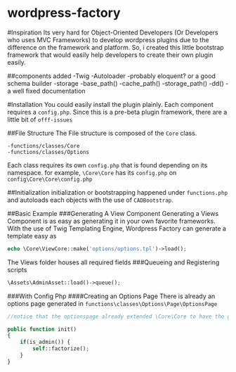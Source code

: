 wordpress-factory
=================

#Inspiration
Its very hard for Object-Oriented Developers (Or Developers who uses MVC Frameworks) to develop wordpress plugins due to the difference on the framework and platform. So, i created this little bootstrap framework that would easily help developers to create their own plugin easily.

##components added
	-Twig
	-Autoloader
	-probably eloquent? or a good schema builder
	-storage
	-base_path()
	-cache_path()
	-storage_path()
	-dd()
	-a well fixed documentation


#Installation
You could easily install the plugin plainly. Each component requires a ```config.php```. Since this is a pre-beta plugin framework, there are a little bit of ```offf-issues```

##File Structure
The File structure is composed of the ```Core``` class.

	-functions/classes/Core
	-functions/classes/Options

Each class requires its own ```config.php``` that is found depending on its namespace. for example, ```\Core\Core``` has its ```config.php``` on ```config\Core\Core\config.php```

##Initialization
initialization or bootstrapping happened under ```functions.php``` and autoloads each objects with the use of ```CADBootstrap```.

##Basic Example
###Generating A View Component
Generating a Views Component is as easy as generating it in your own favorite frameworks. With the use of Twig Templating Engine, Wordpress Factory can generate a template easy as
```php
echo \Core\ViewCore::make('options/options.tpl')->load();
```
The Views folder houses all required fields
###Queueing and Registering scripts
```php
\Assets\AdminAsset::load()->queue();
```
###With Config Php
####Creating an Options Page
There is already an options page generated in ```functions\classes\Options\Page\OptionsPage```

```php
//notice that the optionspage already extended \Core\Core to have the generic requirements of the plugins page

public function init()
{
	if(is_admin()) {
		self::factorize();
	}
}
```